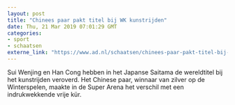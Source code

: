 ```yaml
---
layout: post
title: "Chinees paar pakt titel bij WK kunstrijden"
date: Thu, 21 Mar 2019 07:01:29 GMT
categories: 
- sport 
- schaatsen 
externe_link: "https://www.ad.nl/schaatsen/chinees-paar-pakt-titel-bij-wk-kunstrijden~ad571a41/"
---
```


Sui Wenjing en Han Cong hebben in het Japanse Saitama de wereldtitel bij het kunstrijden veroverd. Het Chinese paar, winnaar van zilver op de Winterspelen, maakte in de Super Arena het verschil met een indrukwekkende vrije kür.
